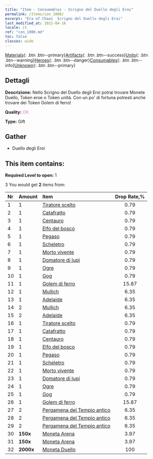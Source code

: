 ```yaml
---
title: "Item - Consumables - Scrigno del Duello degli Eroi"
permalink: /Items/con_1008/
excerpt: "Era of Chaos  Scrigno del Duello degli Eroi"
last_modified_at: 2021-04-16
locale: it
ref: "con_1008.md"
toc: false
classes: wide
---
```

 [Materials](/it/Items/){: .btn .btn--primary}[Artifacts](/it/Items/Artifacts/){: .btn .btn--success}[Units](/it/Items/Units/){: .btn .btn--warning}[Heroes](/it/Items/Heroes/){: .btn .btn--danger}[Consumables](/it/Items/Consumables/){: .btn .btn--info}[Unknown](/it/Items/Unknown/){: .btn .btn--primary}

## Dettagli
 **Descrizione:** Nello Scrigno del Duello degli Eroi potrai trovare Monete Duello, Token eroe o Token unità. Con un po' di fortuna potresti anche trovare dei Token Golem di ferro!

 **Quality:** <span style="color: #DA70D6">OK</span>

 **Type:** Gift

## Gather

*    Duello degli Eroi 

## This item contains:

 **Required Level to open:** 1

 3 You would get **2** items  from:

  | Nr | Amount |     Item    | Drop Rate,% |
  |:---|:-------|:------------|:---------:|
  | 1 | 1 | [Tiratore scelto](/it/Items/unt_191/) | 0.79 | 
  | 2 | 1 | [Catafratto](/it/Items/unt_195/) | 0.79 | 
  | 3 | 1 | [Centauro](/it/Items/unt_199/) | 0.79 | 
  | 4 | 1 | [Elfo del bosco](/it/Items/unt_201/) | 0.79 | 
  | 5 | 1 | [Pegaso](/it/Items/unt_202/) | 0.79 | 
  | 6 | 1 | [Scheletro](/it/Items/unt_208/) | 0.79 | 
  | 7 | 1 | [Morto vivente](/it/Items/unt_209/) | 0.79 | 
  | 8 | 1 | [Domatore di lupi](/it/Items/unt_218/) | 0.79 | 
  | 9 | 1 | [Ogre](/it/Items/unt_220/) | 0.79 | 
  | 10 | 1 | [Gog](/it/Items/unt_227/) | 0.79 | 
  | 11 | 1 | [Golem di ferro](/it/Items/unt_237/) | 15.87 | 
  | 12 | 1 | [Mullich](/it/Items/her_360/) | 6.35 | 
  | 13 | 1 | [Adelaide](/it/Items/her_359/) | 6.35 | 
  | 14 | 2 | [Mullich](/it/Items/her_360/) | 6.35 | 
  | 15 | 2 | [Adelaide](/it/Items/her_359/) | 6.35 | 
  | 16 | 1 | [Tiratore scelto](/it/Items/unt_191/) | 0.79 | 
  | 17 | 1 | [Catafratto](/it/Items/unt_195/) | 0.79 | 
  | 18 | 1 | [Centauro](/it/Items/unt_199/) | 0.79 | 
  | 19 | 1 | [Elfo del bosco](/it/Items/unt_201/) | 0.79 | 
  | 20 | 1 | [Pegaso](/it/Items/unt_202/) | 0.79 | 
  | 21 | 1 | [Scheletro](/it/Items/unt_208/) | 0.79 | 
  | 22 | 1 | [Morto vivente](/it/Items/unt_209/) | 0.79 | 
  | 23 | 1 | [Domatore di lupi](/it/Items/unt_218/) | 0.79 | 
  | 24 | 1 | [Ogre](/it/Items/unt_220/) | 0.79 | 
  | 25 | 1 | [Gog](/it/Items/unt_227/) | 0.79 | 
  | 26 | 1 | [Golem di ferro](/it/Items/unt_237/) | 15.87 | 
  | 27 | 2 | [Pergamena del Tempio antico](/it/Items/con_697/) | 6.35 | 
  | 28 | 2 | [Pergamena del Tempio antico](/it/Items/con_697/) | 6.35 | 
  | 29 | 2 | [Pergamena del Tempio antico](/it/Items/con_697/) | 6.35 | 
  | 30 |  **150x** | [Moneta Arena](/it/Items/con_903/) | 3.97 | 
  | 31 |  **150x** | [Moneta Arena](/it/Items/con_903/) | 3.97 | 
  | 32 |  **2000x** | [Moneta Duello](/it/Items/con_907/) | 100 | 
